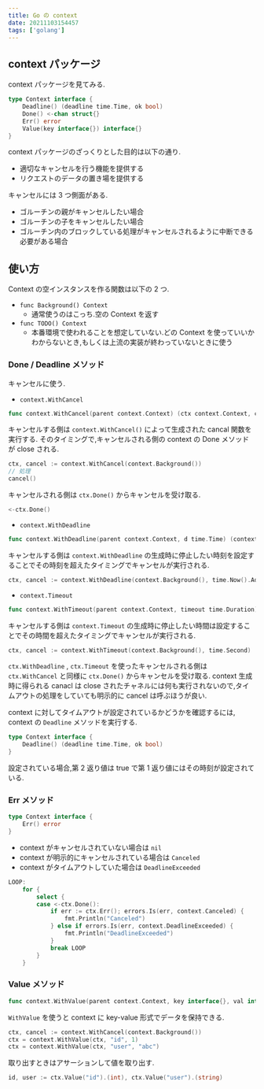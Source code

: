 ```yaml
---
title: Go の context
date: 20211103154457
tags: ['golang']
---
```


## context パッケージ
context パッケージを見てみる.
```go
type Context interface {
	Deadline() (deadline time.Time, ok bool)
	Done() <-chan struct{}
	Err() error
	Value(key interface{}) interface{}
}
```

context パッケージのざっくりとした目的は以下の通り.
- 適切なキャンセルを行う機能を提供する
- リクエストのデータの置き場を提供する

キャンセルには 3 つ側面がある.
- ゴルーチンの親がキャンセルしたい場合
- ゴルーチンの子をキャンセルしたい場合
- ゴルーチン内のブロックしている処理がキャンセルされるように中断できる必要がある場合

## 使い方
Context の空インスタンスを作る関数は以下の 2 つ.
- `func Background() Context`
  - 通常使うのはこっち.空の Context を返す
- `func TODO() Context`
  - 本番環境で使われることを想定していない.どの Context を使っていいかわからないとき,もしくは上流の実装が終わっていないときに使う

### Done / Deadline メソッド
キャンセルに使う.

- `context.WithCancel`
```go
func context.WithCancel(parent context.Context) (ctx context.Context, cancel context.CancelFunc)
```

キャンセルする側は `context.WithCancel()` によって生成された cancal 関数を実行する.
そのタイミングで,キャンセルされる側の context の Done メソッドが close される.
```go
ctx, cancel := context.WithCancel(context.Background())
// 処理
cancel()
```

キャンセルされる側は `ctx.Done()` からキャンセルを受け取る.
```go
<-ctx.Done()
```

- `context.WithDeadline`
```go
func context.WithDeadline(parent context.Context, d time.Time) (context.Context, context.CancelFunc)
```
キャンセルする側は `context.WithDeadline` の生成時に停止したい時刻を設定することでその時刻を超えたタイミングでキャンセルが実行される.
```go
ctx, cancel := context.WithDeadline(context.Background(), time.Now().Add(time.Second))
```

- `context.Timeout`
```go
func context.WithTimeout(parent context.Context, timeout time.Duration) (context.Context, context.CancelFunc)
```
キャンセルする側は `context.Timeout` の生成時に停止したい時間は設定することでその時間を超えたタイミングでキャンセルが実行される.
```go
ctx, cancel := context.WithTimeout(context.Background(), time.Second)
```

`ctx.WithDeadline` , `ctx.Timeout` を使ったキャンセルされる側は `ctx.WithCancel` と同様に `ctx.Done()` からキャンセルを受け取る.
context 生成時に得られる canacl は close されたチャネルには何も実行されないので,タイムアウトの処理をしていても明示的に cancel は呼ぶほうが良い.

context に対してタイムアウトが設定されているかどうかを確認するには, context の `Deadline` メソッドを実行する.
```go
type Context interface {
	Deadline() (deadline time.Time, ok bool)
}
```
設定されている場合,第 2 返り値は true で第 1 返り値にはその時刻が設定されている.

### Err メソッド
```go
type Context interface {
	Err() error
}
```
- context がキャンセルされていない場合は `nil`
- context が明示的にキャンセルされている場合は `Canceled`
- context がタイムアウトしていた場合は `DeadlineExceeded`

```go
LOOP:
	for {
		select {
		case <-ctx.Done():
			if err := ctx.Err(); errors.Is(err, context.Canceled) {
				fmt.Println("Canceled")
			} else if errors.Is(err, context.DeadlineExceeded) {
				fmt.Println("DeadlineExceeded")
			}
			break LOOP
		}
	}
```

### Value メソッド
```go
func context.WithValue(parent context.Context, key interface{}, val interface{}) context.Context
```
`WithValue` を使うと context に key-value 形式でデータを保持できる.

```go
ctx, cancel := context.WithCancel(context.Background())
ctx = context.WithValue(ctx, "id", 1)
ctx = context.WithValue(ctx, "user", "abc")
```

取り出すときはアサーションして値を取り出す.
```go
id, user := ctx.Value("id").(int), ctx.Value("user").(string)
```
